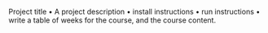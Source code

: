 Project title
• A project description
• install instructions
• run instructions
• write a table of weeks for the course, and the course content.
